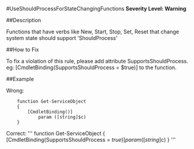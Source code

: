 #UseShouldProcessForStateChangingFunctions
**Severity Level: Warning**

##Description

Functions that have verbs like New, Start, Stop, Set, Reset that change system state should support 'ShouldProcess'

##How to Fix

To fix a violation of this rule, please add attribute SupportsShouldProcess. eg: [CmdletBinding(SupportsShouldProcess = $true)] to the function.

##Example

Wrong:
```
	function Get-ServiceObject
	{
	    [CmdletBinding()]
    	    param ([string]$c)
	}
```

Correct: 
'''
	function Get-ServiceObject
	{
	    [CmdletBinding(SupportsShouldProcess = $true)]
	    param ([string]$c)
	}
'''